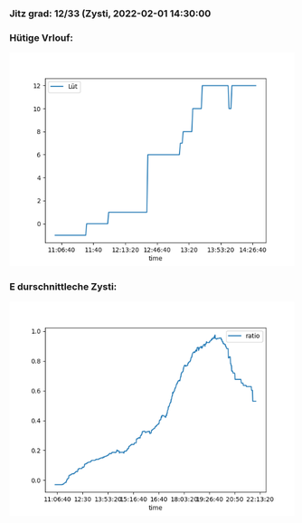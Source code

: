 ### Jitz grad: 12/33 (Zysti, 2022-02-01 14:30:00

### Hütige Vrlouf:
![Graph](Today.png)

### E durschnittleche Zysti:
![Graph](Zysti.png)
